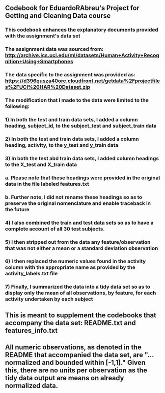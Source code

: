 ## Codebook for EduardoRAbreu's Project for Getting and Cleaning Data course

### This codebook enhances the explanatory documents provided with the assignment's data set
### The assignment data was sourced from: http://archive.ics.uci.edu/ml/datasets/Human+Activity+Recognition+Using+Smartphones 
### The data specific to the assignment was provided as: https://d396qusza40orc.cloudfront.net/getdata%2Fprojectfiles%2FUCI%20HAR%20Dataset.zip 

### The modification that I made to the data were limited to the following:

### 1) In both the test and train data sets, I added a column heading, subject_id, to the subject_test and subject_train data
### 2) In both the test and train data sets, I added a column heading, activity, to the y_test and y_train data
### 3) In both the test abd train data sets, I added column headings to the X_test and X_train data
###   a. Please note that these headings were provided in the original data in the file labeled features.txt
###   b. Further note, I did not rename these headings so as to preserve the original nomenclature and enable traceback in the future
### 4) I also combined the train and test data sets so as to have a complete account of all 30 test subjects.
### 5) I then stripped out from the data any feature/observation that was not either a mean or a standard deviation observation
### 6) I then replaced the numeric values found in the activity column with the appropriate name as provided by the activity_labels.txt file
### 7) Finally, I summarized the data into a tidy data set so as to display only the mean of all observations, by feature, for each activity undertaken by each subject

## This is meant to supplement the codebooks that accompany the data set: README.txt and features_info.txt

## All numeric observations, as denoted in the README that accompanied the data set, are "... normalized and bounded within [-1,1]." Given this, there are no units per observation as the tidy data output are means on already normalized data.